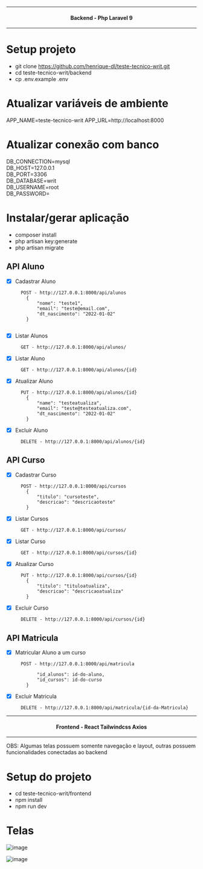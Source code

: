 <hr>
<h4 align="center">
  Backend - Php Laravel 9
</h4>
<hr>

# Setup projeto
- git clone https://github.com/henrique-dl/teste-tecnico-writ.git
- cd teste-tecnico-writ/backend
- cp .env.example .env

# Atualizar variáveis de ambiente
APP_NAME=teste-tecnico-writ
APP_URL=http://localhost:8000

# Atualizar conexão com banco

DB_CONNECTION=mysql<br/>
DB_HOST=127.0.0.1<br/>
DB_PORT=3306<br/>
DB_DATABASE=writ<br/>
DB_USERNAME=root<br/>
DB_PASSWORD=<br/>

# Instalar/gerar aplicação
- composer install
- php artisan key:generate
- php artisan migrate


## API Aluno
- [X] Cadastrar Aluno
  ```
    POST - http://127.0.0.1:8000/api/alunos                                                   
      {
          "nome": "teste1",
          "email": "teste@email.com",
          "dt_nascimento": "2022-01-02"
      }


- [X] Listar Alunos
  ```
    GET - http://127.0.0.1:8000/api/alunos/

- [X] Listar Aluno
  ```
    GET - http://127.0.0.1:8000/api/alunos/{id}
- [X] Atualizar Aluno
  ```
    PUT - http://127.0.0.1:8000/api/alunos/{id}
      {
          "name": "testeatualiza",
          "email": "teste@testeatualiza.com",
          "dt_nascimento": "2022-01-02"
      }
  
- [X] Excluir Aluno
  ```
    DELETE - http://127.0.0.1:8000/api/alunos/{id}

## API Curso

- [X] Cadastrar Curso
  ```
    POST - http://127.0.0.1:8000/api/cursos
      {
          "titulo": "cursoteste",
          "descricao": "descricaoteste"
      }
- [X] Listar Cursos
  ```
    GET - http://127.0.0.1:8000/api/cursos/

- [X] Listar Curso
  ```
    GET - http://127.0.0.1:8000/api/cursos/{id}
- [X] Atualizar Curso
  ```
    PUT - http://127.0.0.1:8000/api/cursos/{id}
      {
          "titulo": "tituloatualiza",
          "descricao": "descricaoatualiza"
      }

- [X] Excluir Curso
  ```
    DELETE - http://127.0.0.1:8000/api/cursos/{id}
## API Matricula
- [X] Matricular Aluno a um curso
  ```
    POST - http://127.0.0.1:8000/api/matricula
      
          "id_alunos": id-do-aluno,
          "id_cursos": id-do-curso
      }
  
- [X] Excluir Matricula
  ```
    DELETE - http://127.0.0.1:8000/api/matricula/{id-da-Matricula}

<hr>
<h4 align="center">
  Frontend - React Tailwindcss Axios
</h4>
<hr>

OBS: Algumas telas possuem somente navegação e layout, outras possuem funcionalidades conectadas ao backend

# Setup do projeto
- cd teste-tecnico-writ/frontend
- npm install
- npm run dev

# Telas
![image](https://user-images.githubusercontent.com/44511471/173171530-4b54fd5c-fe4e-4292-9f5c-28c43383261b.png)

![image](https://user-images.githubusercontent.com/44511471/173171539-e7725a95-0f7b-46cc-832a-1696b9bd2787.png)

